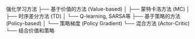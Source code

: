 强化学习方法
├── 基于价值的方法 (Value-based)
│   ├── 蒙特卡洛方法 (MC)
│   ├── 时序差分方法 (TD)
│   └── Q-learning, SARSA等
├── 基于策略的方法 (Policy-based)
│   └── 策略梯度 (Policy Gradient)
└── 混合方法 (Actor-Critic)
└── 结合价值和策略
